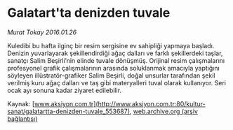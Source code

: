 # Galatart'ta denizden tuvale

*Murat Tokay 2016.01.26*

<div class="pNewsDetailMainContent ctx_content" itemprop="articleBody">
 <p>
  Kuledibi bu hafta ilginç bir resim sergisine ev sahipliği yapmaya başladı. Denizin yuvarlayarak şekillendirdiği ağaç dalları ve farklı şekillerdeki taşlar, sanatçı Salim Beşirli’nin elinde tuvale dönüşmüş. Orijinal resim çalışmalarını profesyonel grafik çalışmalarının arasında soluklanmak amacıyla yaptığını söyleyen illüstratör-grafiker Salim Beşirli, doğal unsurlar tarafından şekil verilmiş kuru ağaç dalları ve taş gibi materyalleri tuval olarak kullanıyor. Seri ocak ayı sonuna kadar ziyaret edilebilir.
 </p>
</div>


Kaynak: [www.aksiyon.com.tr](http://www.aksiyon.com.tr:80/kultur-sanat/galatartta-denizden-tuvale_553687), [web.archive.org (arşiv bağlantısı)](http://web.archive.org/web/20160203123624/http://www.aksiyon.com.tr:80/kultur-sanat/galatartta-denizden-tuvale_553687)

